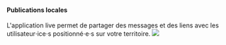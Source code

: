 #### Publications locales
L'application live permet de partager des messages et des liens avec les utilisateur⋅ice⋅s positionné⋅e⋅s sur votre territoire.
<img src="ASSETS/live.png">
